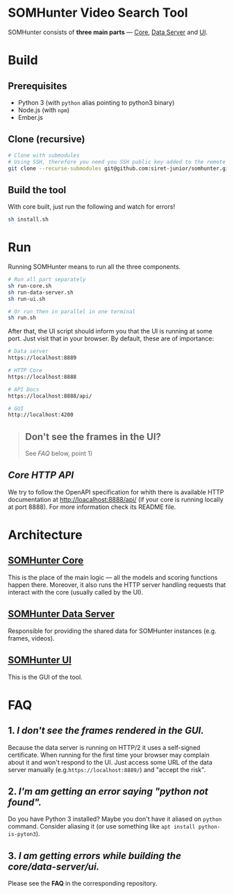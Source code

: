 # SOMHunter Video Search Tool

SOMHunter consists of **three main parts** — [Core](https://github.com/siret-junior/somhunter-core), [Data Server](https://github.com/siret-junior/somhunter-data-server/) and [UI](https://github.com/siret-junior/somhunter-ui/).


# Build
## Prerequisites
- Python 3 (with `python` alias pointing to python3 binary)
- Node.js (with `npm`)
- Ember.js

## Clone (recursive)
```sh
# Clone with submodules
# Using SSH, therefore you need you SSH public key added to the remote repository
git clone --recurse-submodules git@github.com:siret-junior/somhunter.git
```

## Build the tool
With core built, just run the following and watch for errors! 
```sh
sh install.sh
```

# Run
Running SOMHunter means to run all the three components.
```sh
# Run all part separately
sh run-core.sh
sh run-data-server.sh
sh run-ui.sh

# Or run then in parallel in one terminal
sh run.sh
```

After that, the UI script should inform you that the UI is running at some port. Just visit that in your browser. By default, these are of importance:
```sh
# Data server
https://localhost:8889

# HTTP Core
https://localhost:8888

# API Docs
https://localhost:8888/api/

# GUI
http://localhost:4200
```

> ## **Don't see the frames in the UI?**
> See *FAQ* below, point 1)


## *Core HTTP API*
We try to follow the OpenAPI specification for whith there is available HTTP documentation at [http://loacalhost:8888/api/](http://loacalhost:8888/api/) (if your core is running locally at port 8888). For more information check its README file.


# Architecture
## **[SOMHunter Core](https://github.com/siret-junior/somhunter-core)**
This is the place of the main logic — all the models and scoring functions happen there. Moreover, it also runs the HTTP server handling requests that interact with the core (usually called by the UI). 

## **[SOMHunter Data Server](https://github.com/siret-junior/somhunter-data-server/)**
Responsible for providing the shared data for SOMHunter instances (e.g. frames, videos).

## **[SOMHunter UI](https://github.com/siret-junior/somhunter-ui/)**
This is the GUI of the tool.


# FAQ
## 1.  *I don't see the frames rendered in the GUI.*
Because the data server is running on HTTP/2 it uses a self-signed certificate. When running for the first time your browser may complain about it and won't respond to the UI. Just access some URL of the data server manually (e.g.`https://localhost:8889/`) and "accept the risk".

## 2.  *I'm am getting an error saying \"python not found\".*
Do you have Python 3 installed? Maybe you don't have it aliased on `python` command. Consider aliasing it (or use something like `apt install python-is-pyton3`).

## 3.  *I am getting errors while building the core/data-server/ui.*
Please see the **FAQ** in the corresponding repository.

